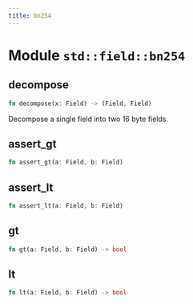 ```yaml
---
title: bn254
---
```


# Module `std::field::bn254`

## decompose

```rust
fn decompose(x: Field) -> (Field, Field)
```

Decompose a single field into two 16 byte fields.

## assert_gt

```rust
fn assert_gt(a: Field, b: Field)
```

## assert_lt

```rust
fn assert_lt(a: Field, b: Field)
```

## gt

```rust
fn gt(a: Field, b: Field) -> bool
```

## lt

```rust
fn lt(a: Field, b: Field) -> bool
```

